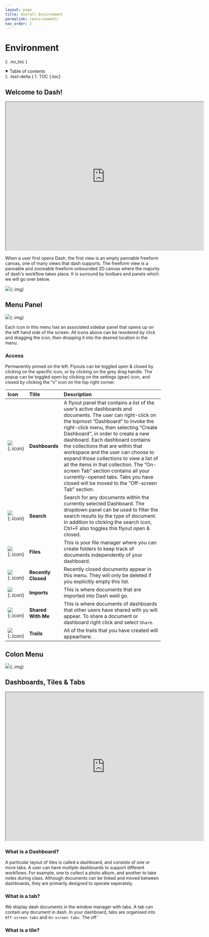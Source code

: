 ```yaml
---
layout: page
title: Overall Environment
permalink: /environment/
nav_order: 2
---
```


# Environment 
{: .no_toc }

<details open markdown="block">
  <summary>
    Table of contents
  </summary>
  {: .text-delta }
1. TOC
{:toc}
</details>

## Welcome to Dash!

<iframe src="https://drive.google.com/file/d/1hzoaU-VZBnIk1y4aOYQkbuCobunOCMd6/preview" width="640" height="480" allow="autoplay"></iframe>

When a user first opens Dash, the first view is an empty pannable freeform canvas, one of many views that dash supports. The freeform view is a pannable and zoomable freeform unbounded 2D canvas where the majority of dash's workflow takes place. It is surround by toolbars and panels which we will go over below. 

![](../assets/images/overview.png){:.img}



## Menu Panel

![](../assets/gifs/environment/menu-panel.gif){:.img}
<!-- <img src="../assets/gifs/menu-panel.gif" alt="menu panel" style="height: 400px;"/> -->

Each icon in this menu has an associated sidebar panel that opens up on the left hand side of the screen. All icons above can be reordered by click and dragging the icon, then dropping it into the desired location in the menu. 

### Access
Permanently pinned on the left. Flyouts can be toggled open & closed by clicking on the specific icon, or by clicking on the grey drag handle.  The popup can be toggled open by clicking on the settings (gear) icon, and closed by clicking the “x” icon on the top right corner. 

| Icon       | Title         | Description |
|:-------------|:------------------|:------|
| ![](../assets/icons/dashboards.png){:.icon}     | **Dashboards** | A flyout panel that contains a list of the user’s active dashboards and documents. The user can right-click on the topmost “Dashboard” to invoke the right-click menu, then selecting “Create Dashboard”, in order to create a new dashboard. Each dashboard contains the collections that are within that workspace and the user can choose to expand those collections to view a list of all the items in that collection. The “On-screen Tab” section contains all your currently-opened tabs. Tabs you have closed will be moved to the “Off-screen Tab” section.   |
| ![](../assets/icons/search.png){:.icon}         | **Search**   | Search for any documents within the currently selected Dashboard. The dropdown panel can be used to filter the search results by the type of document. In addition to clicking the search icon, Ctrl+F also toggles this flyout open & closed. |
| ![](../assets/icons/file-manager.png){:.icon}   | **Files** | This is your file manager where you can create folders to keep track of documents independently of your dashboard.   |
| ![](../assets/icons/recently-closed.png){:.icon}| **Recently Closed** | Recently closed documents appear in this menu. They will only be deleted if you explicitly empty this list.   |
| ![](../assets/icons/uploads.png){:.icon}        | **Imports** | This is where documents that are imported into Dash weill go.  |
| ![](../assets/icons/sharing.png){:.icon}        | **Shared With Me** | This is where documents of dashboards that other users have shared with yu will appear. To share a document or dashboard right click and select `Share`.   |
| ![](../assets/icons/trails.png){:.icon}         | **Trails** | All of the trails that you have created will appearhere.   |


<!--

#### Dashboards
A flyout panel that contains a list of the user’s active dashboards and documents. The user can right-click on the topmost “Dashboard” to invoke the right-click menu, then selecting “Create Dashboard”, in order to create a new dashboard. Each dashboard contains the collections that are within that workspace and the user can choose to expand those collections to view a list of all the items in that collection. The “On-screen Tab” section contains all your currently-opened tabs. Tabs you have closed will be moved to the “Off-screen Tab” section. 
#### Search

#### File Manager

#### Recently Closed
A sidebar panel that contains all the documents that the user has recently closed or deleted.

#### Uploads
A sidebar panel that allows users to import existing files from their local machines, and view files they already have imported. 

#### Sharing
Sharing

#### Trails

-->

## Colon Menu

<!-- <img src="../assets/gifs/colon-menu.gif" alt="colon menu" style="height:300px;"/> -->
![](../assets/gifs/environment/colon-menu.gif){:.img}


## Dashboards, Tiles & Tabs

<iframe src="https://drive.google.com/file/d/1-LDsG36vURzBNGueNkX7xZVpY4Wflf5v/preview" width="640" height="480" allow="autoplay"></iframe>

### What is a Dashboard?
A particular layout of tiles is called a dashboard, and consists of one or more tabs. A user can have multiple dashboards to support different workflows. For example, one to collect a photo album, and another to take notes during class. Although documents can be linked and moved between dashboards, they are primarily designed to operate seperately. 

### What is a tab?
We display dash documents in the window manager with tabs. A tab can contain any document in dash. In your dashboard, tabs are organised into `Off-screen tabs` and `On-screen tabs`. The off `

### What is a tile?



